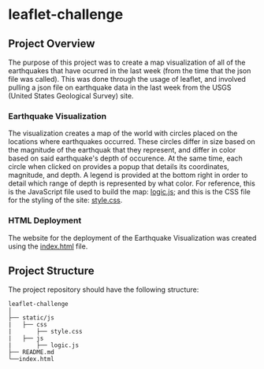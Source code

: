 # leaflet-challenge

## Project Overview
The purpose of this project was to create a map visualization of all of the earthquakes that have ocurred in the last week (from the time that the json file was called). This was done through the usage of leaflet, and involved pulling a json file on earthquake data in the last week from the USGS (United States Geological Survey) site. 

### Earthquake Visualization
The visualization creates a map of the world with circles placed on the locations where earthquakes occurred. These circles differ in size based on the magnitude of the earthquak that they represent, and differ in color based on said earthquake's depth of occurence. At the same time, each circle when clicked on provides a popup that details its coordinates, magnitude, and depth. A legend is provided at the bottom right in order to detail which range of depth is represented by what color. For reference, this is the JavaScript file used to build the map: [logic.js](https://github.com/EdGonz44/leaflet-challenge/blob/main/static/js/logic.js); and this is the CSS file for the styling of the site: [style.css](https://github.com/EdGonz44/leaflet-challenge/blob/main/static/css/style.css).

### HTML Deployment
The website for the deployment of the Earthquake Visualization was created using the [index.html](https://github.com/EdGonz44/leaflet-challenge/blob/main/index.html) file.


## Project Structure

The project repository should have the following structure:

```plaintext
leaflet-challenge
│
├── static/js
|   ├── css
|       ├── style.css
|   ├── js
|       ├── logic.js
├── README.md
└──index.html


```
